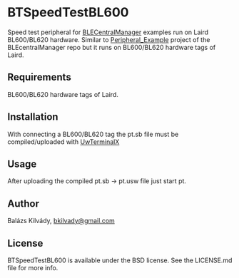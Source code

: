 # BTSpeedTestBL600

Speed test peripheral for [BLECentralManager](https://github.com/balitm/BLECentralManager) examples run on Laird BL600/BL620 hardware.
Similar to [Peripheral_Example](https://github.com/balitm/BLECentralManager/tree/master/Examples/Peripheral_Example) project of the BLEcentralManager repo but it runs on BL600/BL620 hardware tags of Laird.

## Requirements

BL600/BL620 hardware tags of Laird.

## Installation

With connecting a BL600/BL620 tag the pt.sb file must be compiled/uploaded with [UwTerminalX](https://github.com/LairdCP/UwTerminalX)

## Usage

After uploading the compiled pt.sb -> pt.usw file just start pt.

## Author

Balázs Kilvády, bkilvady@gmail.com

## License

BTSpeedTestBL600 is available under the BSD license. See the LICENSE.md file for more info.
